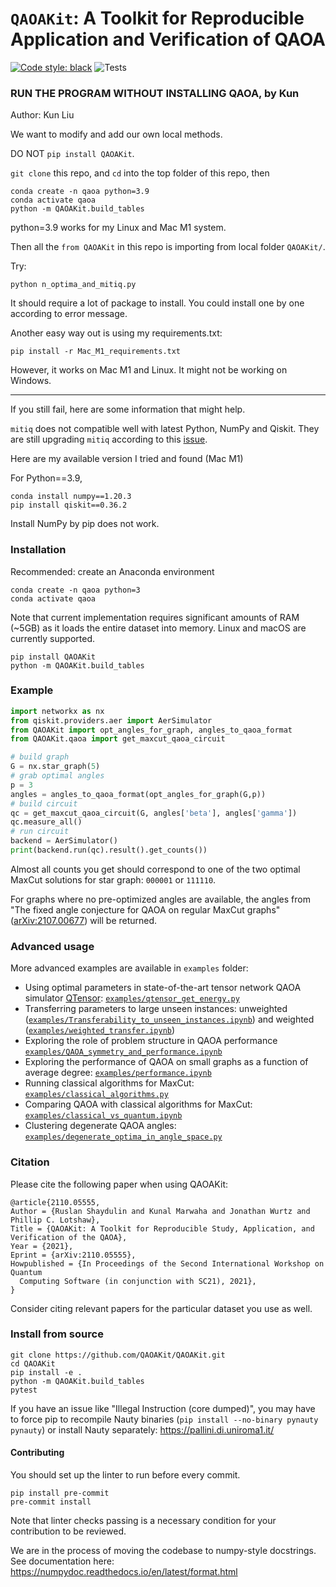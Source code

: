 # `QAOAKit`: A Toolkit for Reproducible Application and Verification of QAOA

[![Code style: black](https://img.shields.io/badge/code%20style-black-000000.svg)](https://github.com/psf/black)
![Tests](https://github.com/QAOAKit/QAOAKit/actions/workflows/python-package-conda.yml/badge.svg)

### RUN THE PROGRAM WITHOUT INSTALLING QAOA, by Kun

Author: Kun Liu

We want to modify and add our own local methods.

DO NOT `pip install QAOAKit`.

`git clone` this repo, and `cd` into the top folder of this repo,
then
```
conda create -n qaoa python=3.9
conda activate qaoa
python -m QAOAKit.build_tables
```

python=3.9 works for my Linux and Mac M1 system.

Then all the `from QAOAKit` in this repo is importing from local folder `QAOAKit/`.

Try:
```
python n_optima_and_mitiq.py
```

It should require a lot of package to install. You could install one by one according to
error message.

Another easy way out is using my requirements.txt:
```
pip install -r Mac_M1_requirements.txt
```

However, it works on Mac M1 and Linux. It might not be working on Windows.


---

If you still fail, here are some information that might help.

`mitiq` does not compatible well with latest Python, NumPy and Qiskit.
They are still upgrading `mitiq` according to this [issue](https://github.com/unitaryfund/mitiq/issues/1385).

Here are my available version I tried and found (Mac M1)

For Python==3.9,
```
conda install numpy==1.20.3
pip install qiskit==0.36.2
```

Install NumPy by pip does not work.


### Installation

Recommended: create an Anaconda environment

```
conda create -n qaoa python=3
conda activate qaoa
```

Note that current implementation requires significant amounts of RAM (~5GB) as it loads the entire dataset into memory. Linux and macOS are currently supported.

```
pip install QAOAKit
python -m QAOAKit.build_tables
```

### Example

```python
import networkx as nx
from qiskit.providers.aer import AerSimulator
from QAOAKit import opt_angles_for_graph, angles_to_qaoa_format
from QAOAKit.qaoa import get_maxcut_qaoa_circuit

# build graph
G = nx.star_graph(5)
# grab optimal angles
p = 3
angles = angles_to_qaoa_format(opt_angles_for_graph(G,p))
# build circuit
qc = get_maxcut_qaoa_circuit(G, angles['beta'], angles['gamma'])
qc.measure_all()
# run circuit
backend = AerSimulator()
print(backend.run(qc).result().get_counts())
```

Almost all counts you get should correspond to one of the two optimal MaxCut solutions for star graph: `000001` or `111110`.

For graphs where no pre-optimized angles are available, the angles from "The fixed angle conjecture for QAOA on regular MaxCut graphs" ([arXiv:2107.00677](https://scirate.com/arxiv/2107.00677)) will be returned.

### Advanced usage

More advanced examples are available in `examples` folder:

- Using optimal parameters in state-of-the-art tensor network QAOA simulator [QTensor](https://github.com/danlkv/QTensor): [`examples/qtensor_get_energy.py`](https://github.com/QAOAKit/QAOAKit/blob/master/examples/qtensor_get_energy.py)
- Transferring parameters to large unseen instances: unweighted ([`examples/Transferability_to_unseen_instances.ipynb`](https://github.com/QAOAKit/QAOAKit/blob/master/examples/Transferability_to_unseen_instances.ipynb)) and weighted ([`examples/weighted_transfer.ipynb`](https://github.com/QAOAKit/QAOAKit/blob/master/examples/weighted_transfer.ipynb))
- Exploring the role of problem structure in QAOA performance [`examples/QAOA_symmetry_and_performance.ipynb`](https://github.com/QAOAKit/QAOAKit/blob/master/examples/QAOA_symmetry_and_performance.ipynb)
- Exploring the performance of QAOA on small graphs as a function of average degree: [`examples/performance.ipynb`](https://github.com/QAOAKit/QAOAKit/blob/master/examples/performance.ipynb)
- Running classical algorithms for MaxCut: [`examples/classical_algorithms.py`](https://github.com/QAOAKit/QAOAKit/blob/master/examples/classical_algorithms_vs_qaoa.py)
- Comparing QAOA with classical algorithms for MaxCut: [`examples/classical_vs_quantum.ipynb`](https://github.com/QAOAKit/QAOAKit/blob/master/examples/classical_vs_quantum.ipynb)
- Clustering degenerate QAOA angles: [`examples/degenerate_optima_in_angle_space.py`](https://github.com/QAOAKit/QAOAKit/blob/master/examples/degenerate_optima_in_angle_space.py)

### Citation

Please cite the following paper when using QAOAKit:

```
@article{2110.05555,
Author = {Ruslan Shaydulin and Kunal Marwaha and Jonathan Wurtz and Phillip C. Lotshaw},
Title = {QAOAKit: A Toolkit for Reproducible Study, Application, and Verification of the QAOA},
Year = {2021},
Eprint = {arXiv:2110.05555},
Howpublished = {In Proceedings of the Second International Workshop on Quantum
  Computing Software (in conjunction with SC21), 2021},
}
```

Consider citing relevant papers for the particular dataset you use as well.

### Install from source

```
git clone https://github.com/QAOAKit/QAOAKit.git
cd QAOAKit
pip install -e .
python -m QAOAKit.build_tables
pytest
```

If you have an issue like "Illegal Instruction (core dumped)", you may have to force pip to recompile Nauty binaries (`pip install --no-binary pynauty pynauty`) or install Nauty separately: https://pallini.di.uniroma1.it/

#### Contributing

You should set up the linter to run before every commit.
```
pip install pre-commit
pre-commit install
```
Note that linter checks passing is a necessary condition for your contribution to be reviewed.

We are in the process of moving the codebase to numpy-style docstrings. See documentation here: https://numpydoc.readthedocs.io/en/latest/format.html
